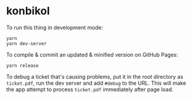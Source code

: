 # konbikol

To run this thing in development mode:

```
yarn
yarn dev-server
```

To compile & commit an updated & minified version on GitHub Pages:

```
yarn release
```

To debug a ticket that's causing problems, put it in the root directory as `ticket.pdf`, run the dev
server and add `#debug` to the URL. This will make the app attempt to process `ticket.pdf`
immediately after page load.
